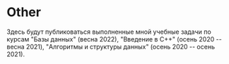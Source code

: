 # Other
Здесь будут публиковаться выполненные мной учебные задачи по курсам "Базы данных" (весна 2022), "Введение в C++" (осень 2020 -- весна 2021), "Алгоритмы и структуры данных" (осень 2020 -- осень 2021).

